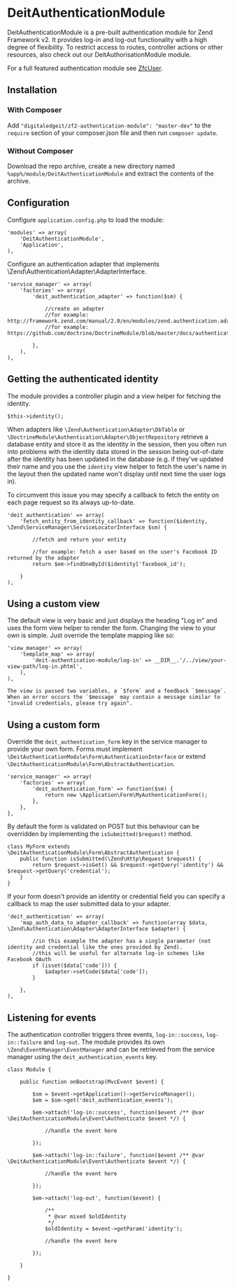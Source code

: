 
# DeitAuthenticationModule #

DeitAuthenticationModule is a pre-built authentication module for Zend Framework v2. It provides log-in and log-out functionality with a high degree of flexibility. To restrict access to routes, controller actions or other resources, also check out our DeitAuthorisationModule module.

For a full featured authentication module see [ZfcUser](https://github.com/ZF-Commons/ZfcUser).

## Installation ##
### With Composer ###
Add `"digitaledgeit/zf2-authentication-module": "master-dev"` to the `require` section of your composer.json file and then run `composer update`.

### Without Composer ###
Download the repo archive, create a new directory named `%app%/module/DeitAuthenticationModule` and extract the contents of the archive.

## Configuration ##

Configure `application.config.php` to load the module:

	'modules' => array(
		'DeitAuthenticationModule',
		'Application',
	),

Configure an authentication adapter that implements \Zend\Authentication\Adapter\AdapterInterface.

	'service_manager' => array(
		'factories' => array(
			'deit_authentication_adapter' => function($sm) {

				//create an adapter
				//for example: http://framework.zend.com/manual/2.0/en/modules/zend.authentication.adapter.dbtable.html
				//for example: https://github.com/doctrine/DoctrineModule/blob/master/docs/authentication.md

			},
		),
	),


## Getting the authenticated identity ##

The module provides a controller plugin and a view helper for fetching the identity.

	$this->identity();

When adapters like `\Zend\Authentication\Adapter\DbTable` or `\DoctrineModule\Authentication\Adapter\ObjectRepository` retrieve a database entity and store it as the identity in the session, then you often run into problems with the identity data stored in the session being out-of-date after the identity has been updated in the database (e.g. if they've updated their name and you use the `identity` view helper to fetch the user's name in the layout then the updated name won't display until next time the user logs in).

To circumvent this issue you may specify a callback to fetch the entity on each page request so its always up-to-date.

	'deit_authentication' => array(
		'fetch_entity_from_identity_callback' => function($identity, \Zend\ServiceManager\ServiceLocatorInterface $sm) {

			//fetch and return your entity

			//for example: fetch a user based on the user's Facebook ID returned by the adapter
			return $em->findOneById($identity['facebook_id');

		}
	),

## Using a custom view ##

The default view is very basic and just displays the heading "Log in" and uses the form view helper to render the form. Changing the view to your own is simple. Just override the template mapping like so:

	'view_manager' => array(
		'template_map' => array(
			'deit-authentication-module/log-in' => __DIR__.'/../view/your-view-path/log-in.phtml',
		),
	),

	The view is passed two variables, a `$form` and a feedback `$message`. When an error occurs the `$message` may contain a message similar to "invalid credentials, please try again".

## Using a custom form ##

Override the `deit_authentication_form` key in the service manager to provide your own form. Forms must implement `\DeitAuthenticationModule\Form\AuthenticationInterface` or extend `\DeitAuthenticationModule\Form\AbstractAuthentication`.

	'service_manager' => array(
        'factories' => array(
            'deit_authentication_form' => function($sm) {
                return new \Application\Form\MyAuthenticationForm();
            },
        },
    },

By default the form is validated on POST but this behaviour can be overridden by implementing the `isSubmitted($request)` method.

	class MyForm extends \DeitAuthenticationModule\Form\AbstractAuthentication {
		public function isSubmitted(\Zend\Http\Request $request) {
			return $request->isGet() && $request->getQuery('identity') && $request->getQuery('credential');
		}
	}

If your form doesn't provide an identity or credential field you can specify a callback to map the user submitted data to your adapter.

	'deit_authentication' => array(
        'map_auth_data_to_adapter_callback' => function(array $data, \Zend\Authentication\Adapter\AdapterInterface $adapter) {

			//in this example the adapter has a single parameter (not identity and credential like the ones provided by Zend).
			//this will be useful for alternate log-in schemes like Facebook OAuth
            if (isset($data['code'])) {
                $adapter->setCode($data['code']);
            }

        },
	),

## Listening for events ##

The authentication controller triggers three events, `log-in::success`, `log-in::failure` and `log-out`. The module provides its own `\Zend\EventManager\EventManager` and can be retrieved from the service manager using the  `deit_authentication_events` key.

	class Module {

		public function onBootstrap(MvcEvent $event) {

			$sm = $event->getApplication()->getServiceManager();
			$em = $sm->get('deit_authentication_events');

			$em->attach('log-in::success', function($event /** @var \DeitAuthenticationModule\Event\Authenticate $event */) {

				//handle the event here

			});

			$em->attach('log-in::failure', function($event /** @var \DeitAuthenticationModule\Event\Authenticate $event */) {

                //handle the event here

            });

            $em->attach('log-out', function($event) {

				/**
				 * @var mixed $oldIdentity
				 */
				$oldIdentity = $event->getParam('identity');

                //handle the event here

            });

		}

	}
